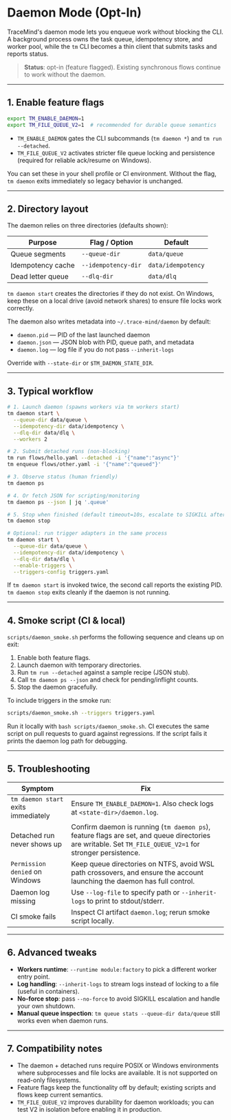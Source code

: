 # Daemon Mode (Opt-In)

TraceMind's daemon mode lets you enqueue work without blocking the CLI. A background process owns the task queue, idempotency store, and worker pool, while the `tm` CLI becomes a thin client that submits tasks and reports status.

> **Status**: opt-in (feature flagged). Existing synchronous flows continue to work without the daemon.

---

## 1. Enable feature flags

```bash
export TM_ENABLE_DAEMON=1
export TM_FILE_QUEUE_V2=1  # recommended for durable queue semantics
```

- `TM_ENABLE_DAEMON` gates the CLI subcommands (`tm daemon *`) and `tm run --detached`.
- `TM_FILE_QUEUE_V2` activates stricter file queue locking and persistence (required for reliable ack/resume on Windows).

You can set these in your shell profile or CI environment. Without the flag, `tm daemon` exits immediately so legacy behavior is unchanged.

---

## 2. Directory layout

The daemon relies on three directories (defaults shown):

| Purpose           | Flag / Option         | Default         |
| ----------------- | --------------------- | --------------- |
| Queue segments    | `--queue-dir`         | `data/queue`    |
| Idempotency cache | `--idempotency-dir`   | `data/idempotency` |
| Dead letter queue | `--dlq-dir`           | `data/dlq`      |

`tm daemon start` creates the directories if they do not exist. On Windows, keep these on a local drive (avoid network shares) to ensure file locks work correctly.

The daemon also writes metadata into `~/.trace-mind/daemon` by default:

- `daemon.pid` — PID of the last launched daemon
- `daemon.json` — JSON blob with PID, queue path, and metadata
- `daemon.log` — log file if you do not pass `--inherit-logs`

Override with `--state-dir` or `$TM_DAEMON_STATE_DIR`.

---

## 3. Typical workflow

```bash
# 1. Launch daemon (spawns workers via tm workers start)
tm daemon start \
  --queue-dir data/queue \
  --idempotency-dir data/idempotency \
  --dlq-dir data/dlq \
  --workers 2

# 2. Submit detached runs (non-blocking)
tm run flows/hello.yaml --detached -i '{"name":"async"}'
tm enqueue flows/other.yaml -i '{"name":"queued"}'

# 3. Observe status (human friendly)
tm daemon ps

# 4. Or fetch JSON for scripting/monitoring
tm daemon ps --json | jq '.queue'

# 5. Stop when finished (default timeout=10s, escalate to SIGKILL afterward)
tm daemon stop

# Optional: run trigger adapters in the same process
tm daemon start \
  --queue-dir data/queue \
  --idempotency-dir data/idempotency \
  --dlq-dir data/dlq \
  --enable-triggers \
  --triggers-config triggers.yaml
```

If `tm daemon start` is invoked twice, the second call reports the existing PID. `tm daemon stop` exits cleanly if the daemon is not running.

---

## 4. Smoke script (CI & local)

`scripts/daemon_smoke.sh` performs the following sequence and cleans up on exit:

1. Enable both feature flags.
2. Launch daemon with temporary directories.
3. Run `tm run --detached` against a sample recipe (JSON stub).
4. Call `tm daemon ps --json` and check for pending/inflight counts.
5. Stop the daemon gracefully.

To include triggers in the smoke run:

```bash
scripts/daemon_smoke.sh --triggers triggers.yaml
```

Run it locally with `bash scripts/daemon_smoke.sh`. CI executes the same script on pull requests to guard against regressions. If the script fails it prints the daemon log path for debugging.

---

## 5. Troubleshooting

| Symptom | Fix |
| ------- | --- |
| `tm daemon start` exits immediately | Ensure `TM_ENABLE_DAEMON=1`. Also check logs at `<state-dir>/daemon.log`. |
| Detached run never shows up | Confirm daemon is running (`tm daemon ps`), feature flags are set, and queue directories are writable. Set `TM_FILE_QUEUE_V2=1` for stronger persistence. |
| `Permission denied` on Windows | Keep queue directories on NTFS, avoid WSL path crossovers, and ensure the account launching the daemon has full control. |
| Daemon log missing | Use `--log-file` to specify path or `--inherit-logs` to print to stdout/stderr. |
| CI smoke fails | Inspect CI artifact `daemon.log`; rerun smoke script locally. |

---

## 6. Advanced tweaks

- **Workers runtime**: `--runtime module:factory` to pick a different worker entry point.
- **Log handling**: `--inherit-logs` to stream logs instead of locking to a file (useful in containers).
- **No-force stop**: pass `--no-force` to avoid SIGKILL escalation and handle your own shutdown.
- **Manual queue inspection**: `tm queue stats --queue-dir data/queue` still works even when daemon runs.

---

## 7. Compatibility notes

- The daemon + detached runs require POSIX or Windows environments where subprocesses and file locks are available. It is not supported on read-only filesystems.
- Feature flags keep the functionality off by default; existing scripts and flows keep current semantics.
- `TM_FILE_QUEUE_V2` improves durability for daemon workloads; you can test V2 in isolation before enabling it in production.
